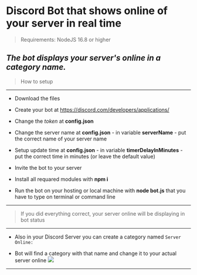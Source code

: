 # Discord Bot that shows online of your server in real time
> Requirements: NodeJS 16.8 or higher

***The bot displays your server's online in a category name.***
------------
> How to setup
------------
- Download the files

- Create your bot at https://discord.com/developers/applications/

- Change the *token* at **config.json**
- Change the server name at **config.json** - in variable **serverName** - put the correct name of your server name
- Setup update time at **config.json** - in variable **timerDelayInMinutes** - put the correct time in minutes (or leave the default value)

- Invite the bot to your server

- Install all requared modules with **npm i**

- Run the bot on your hosting or local machine with **node bot.js** that you have to type on terminal or command line
------------
> If you did everything correct, your server online will be displaying in bot status
![]()
------------
- Also in your Discord Server  you can create a category named `Server Online:`

- Bot will find a category with that name and change it to your actual server online
![](https://i.imgur.com/vIkOf6n.png)
------------
